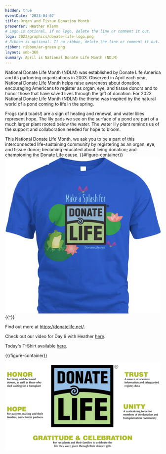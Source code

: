 ```yaml
---
hidden: true
eventDate: '2023-04-07'
title: Organ and Tissue Donation Month
presenter: Heather Klemm
# Logo is optional. If no logo, delete the line or comment it out.
logo: 2023/graphics/donate-life-logo.png
# Ribbon is optional. If no ribbon, delete the line or comment it out.
ribbon: ribbon/ar-green.png
layout: smb-360
summary: April is National Donate Life Month (NDLM)
---
```


National Donate Life Month (NDLM) was established by Donate Life America and its partnering organizations in 2003. Observed in April each year, National Donate Life Month helps raise awareness about donation, encouraging Americans to register as organ, eye, and tissue donors and to honor those that have saved lives through the gift of donation. For 2023 National Donate Life Month (NDLM) the theme was inspired by the natural world of a pond coming to life in the spring.

Frogs (and toads!) are a sign of healing and renewal, and water lilies represent hope. The lily pads we see on the surface of a pond are part of a much larger plant rooted below the water. The water lily plant reminds us of the support and collaboration needed for hope to bloom.

This National Donate Life Month, we ask you to be a part of this interconnected life-sustaining community by registering as an organ, eye, and tissue donor; becoming educated about living donation; and championing the Donate Life cause.
{{#figure-container}}
<img src="graphics/day-09-t.png" class="Maw(100%)">
{{^}}

Find out more at https://donatelife.net/.

Check out our video for Day 9 with Heather <a href="https://www.facebook.com/brianscoutmasterbucky.reiners/videos/587653896644252">here</a>.

Today's T-Shirt available <a href="https://cassivalen.com/donate-life-merchandise-2023-ndlm-next-level-shirt?product=unisex-standard-t-shirt&variant_key=royal-s&color=royal&size=s&gclid=Cj0KCQjwuLShBhC_ARIsAFod4fKv6yv6YDoWAenkOM5BDrk4WevIpxHkvRwaKk5moZuOvlnSplqgJ_oaAg9QEALw_wcB">here</a>.

{{/figure-container}}



<img src="graphics/donate-life-pic-01.png" class="Maw(100%)">





